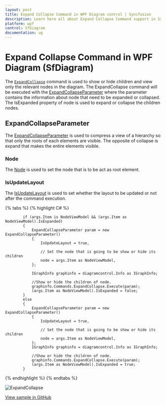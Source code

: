```yaml
---
layout: post
title: Expand Collapse Command in WPF Diagram control | Syncfusion
description: Learn here all about Expand Collapse Command support in Syncfusion WPF Diagram (SfDiagram) control and more.
platform: wpf
control: SfDiagram
documentation: ug
---
```


# Expand Collapse Command in WPF Diagram (SfDiagram)

The [`ExpandCollapse`](https://help.syncfusion.com/cr/wpf/Syncfusion.UI.Xaml.Diagram.IDiagramCommands.html#Syncfusion_UI_Xaml_Diagram_IDiagramCommands_ExpandCollapse) command is used to show or hide children and view only the relevant nodes in the diagram. The ExpandCollapse command will be executed with the [ExpandCollapseParameter](https://help.syncfusion.com/cr/wpf/Syncfusion.UI.Xaml.Diagram.ExpandCollapseParameter.html) where the parameter contains the information about node that need to be expanded or collapsed. The IsExpanded property of node is used to expand or collapse the children nodes. 

## ExpandCollapseParameter 

The [ExpandCollapseParameter](https://help.syncfusion.com/cr/wpf/Syncfusion.UI.Xaml.Diagram.ExpandCollapseParameter.html) is used to compress a view of a hierarchy so that only the roots of each elements are visible. The opposite of collapse is expand that makes the entire elements visible.

### Node

The [Node](https://help.syncfusion.com/cr/wpf/Syncfusion.UI.Xaml.Diagram.ExpandCollapseParameter.html#Syncfusion_UI_Xaml_Diagram_ExpandCollapseParameter_node) is used to set the node that is to be act as root element.

### IsUpdateLayout

The [IsUpdateLayout](https://help.syncfusion.com/cr/wpf/Syncfusion.UI.Xaml.Diagram.ExpandCollapseParameter.html#Syncfusion_UI_Xaml_Diagram_ExpandCollapseParameter_IsUpdateLayout) is used to set whether the layout to be updated or not after the command execution.

{% tabs %}
{% highlight C# %}

            if (args.Item is NodeViewModel && (args.Item as NodeViewModel).IsExpanded)
            {
                ExpandCollapseParameter param = new ExpandCollapseParameter()
                {
                    IsUpdateLayout = true,

                    // Set the node that is going to be show or hide its children
                    node = args.Item as NodeViewModel,
                };

                IGraphInfo graphinfo = diagramcontrol.Info as IGraphInfo;

                //Show or hide the children of node.
                graphinfo.Commands.ExpandCollapse.Execute(param);
                (args.Item as NodeViewModel).IsExpanded = false;
            }
            else
            {
                ExpandCollapseParameter param = new ExpandCollapseParameter()
                {
                    IsUpdateLayout = true,

                    // Set the node that is going to be show or hide its children
                    node = args.Item as NodeViewModel,
                };
                IGraphInfo graphinfo = diagramcontrol.Info as IGraphInfo;

                //Show or hide the children of node.
                graphinfo.Commands.ExpandCollapse.Execute(param);
                (args.Item as NodeViewModel).IsExpanded = true;
            }

{% endhighlight %}
{% endtabs %}


![ExpandCollapse](Commands_Images/Commands_img21.gif)


[View sample in GitHub](https://github.com/SyncfusionExamples/WPF-Diagram-Examples/tree/master/Samples/Commands/Expand%20and%20Collapse%20command)
